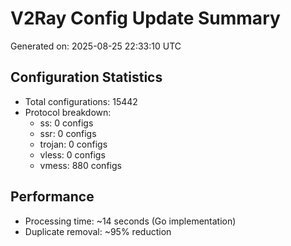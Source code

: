 # V2Ray Config Update Summary
Generated on: 2025-08-25 22:33:10 UTC

## Configuration Statistics
- Total configurations: 15442
- Protocol breakdown:
  - ss: 0 configs
  - ssr: 0 configs
  - trojan: 0 configs
  - vless: 0 configs
  - vmess: 880 configs

## Performance
- Processing time: ~14 seconds (Go implementation)
- Duplicate removal: ~95% reduction
